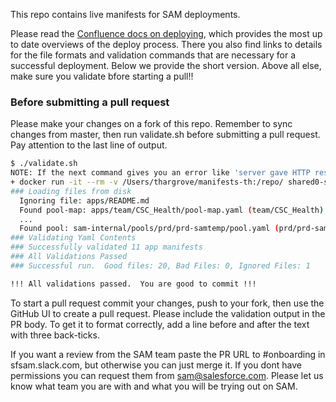 This repo contains live manifests for SAM deployments.  

Please read the [Confluence docs on deploying](https://confluence.internal.salesforce.com/x/yBPa), which provides the most up to date overviews of the deploy process. There you also find links to details for the file formats and validation commands that are necessary for a successful deployment. Below we provide the short version. Above all else, make sure you validate bfore starting a pull!!

### Before submitting a pull request

Please make your changes on a fork of this repo.  Remember to sync changes from master, then run validate.sh before submitting a pull request.  Pay attention to the last line of output.

```sh
$ ./validate.sh 
NOTE: If the next command gives you an error like 'server gave HTTP response to HTTPS client.' then you most likely are missing the insecure registry setting in docker.  See https://git.soma.salesforce.com/sam/sam/wiki/Set-Up-Docker-For-SAM
+ docker run -it --rm -v /Users/thargrove/manifests-th:/repo/ shared0-samcontrol1-1-prd.eng.sfdc.net:5000/sam-tools:thargrove-20160915_105447-fb609d7 /sam/sam-manifest-builder --root=/repo/ -validateonly
### Loading files from disk
  Ignoring file: apps/README.md
  Found pool-map: apps/team/CSC_Health/pool-map.yaml (team/CSC_Health)
  ...
  Found pool: sam-internal/pools/prd/prd-samtemp/pool.yaml (prd/prd-samtemp)
### Validating Yaml Contents
### Successfully validated 11 app manifests
### All Validations Passed
### Successful run.  Good files: 20, Bad Files: 0, Ignored Files: 1

!!! All validations passed.  You are good to commit !!!
```

To start a pull request commit your changes, push to your fork, then use the GitHub UI to create a pull request. Please include the validation output in the PR body.  To get it to format correctly, add a line before and after the text with three back-ticks.

If you want a review from the SAM team paste the PR URL to #onboarding in sfsam.slack.com, but otherwise you can just merge it.  If you dont have permissions you can request them from sam@salesforce.com.  Please let us know what team you are with and what you will be trying out on SAM.
